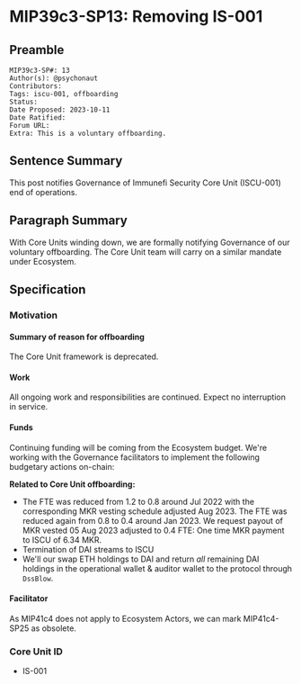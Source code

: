 # MIP39c3-SP13: Removing IS-001

## Preamble

```
MIP39c3-SP#: 13
Author(s): @psychonaut
Contributors:
Tags: iscu-001, offboarding
Status:
Date Proposed: 2023-10-11
Date Ratified:
Forum URL:
Extra: This is a voluntary offboarding.
```

## Sentence Summary

This post notifies Governance of Immunefi Security Core Unit (ISCU-001) end of operations.

## Paragraph Summary

With Core Units winding down, we are formally notifying Governance of our voluntary offboarding. The Core Unit team will carry on a similar mandate under Ecosystem.

## Specification

### Motivation

#### Summary of reason for offboarding

The Core Unit framework is deprecated.

#### Work

All ongoing work and responsibilities are continued. Expect no interruption in service.

#### Funds
Continuing funding will be coming from the Ecosystem budget. We're working with the Governance facilitators to implement the following budgetary actions on-chain:

**Related to Core Unit offboarding:**
* The FTE was reduced from 1.2 to 0.8 around Jul 2022 with the corresponding MKR vesting schedule adjusted Aug 2023. The FTE was reduced again from 0.8 to 0.4 around Jan 2023. We request payout of MKR vested 05 Aug 2023 adjusted to 0.4 FTE: One time MKR payment to ISCU of 6.34 MKR.
* Termination of DAI streams to ISCU
* We'll our swap ETH holdings to DAI and return *all* remaining DAI holdings in the operational wallet & auditor wallet to the protocol through `DssBlow`.

#### Facilitator
As MIP41c4 does not apply to Ecosystem Actors, we can mark MIP41c4-SP25 as obsolete.

### Core Unit ID

* IS-001

